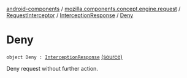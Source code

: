 [android-components](../../../index.md) / [mozilla.components.concept.engine.request](../../index.md) / [RequestInterceptor](../index.md) / [InterceptionResponse](index.md) / [Deny](./-deny.md)

# Deny

`object Deny : `[`InterceptionResponse`](index.md) [(source)](https://github.com/mozilla-mobile/android-components/blob/master/components/concept/engine/src/main/java/mozilla/components/concept/engine/request/RequestInterceptor.kt#L33)

Deny request without further action.


